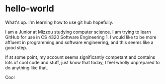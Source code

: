 # hello-world
What's up. I'm learning how to use git hub hopefully.

I am a Junior at Mizzou studying computer science.
I am trying to learn GitHub for use in CS 4320 Software Engineering 1.
I would like to be more affluent in programming and software engineering, and this seems like a good step.

If at some point, my account seems significantly competant and contains lots of cool
code and stuff, just know that today, I feel wholly unprepared to do anything like that.

Cool
